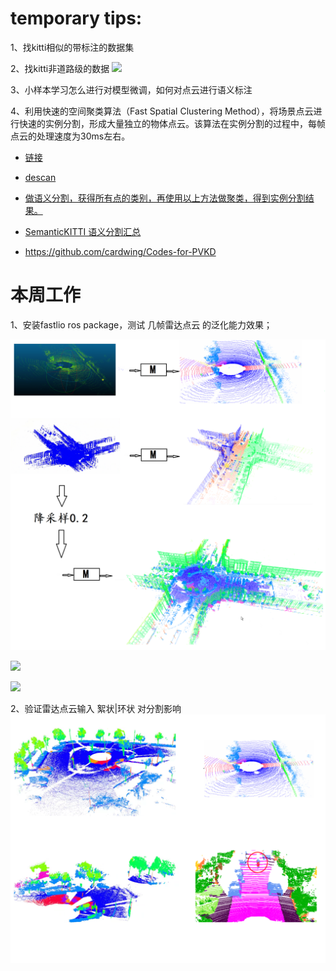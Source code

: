 # temporary tips:
1、找kitti相似的带标注的数据集

2、找kitti非道路级的数据
![](https://pics3.baidu.com/feed/4610b912c8fcc3ce43d0d833b0c1d284d43f2029.jpeg@f_auto?token=52b15376ff04fdf96563d8b4719772a5)

3、小样本学习怎么进行对模型微调，如何对点云进行语义标注

4、利用快速的空间聚类算法（Fast Spatial Clustering Method），将场景点云进行快速的实例分割，形成大量独立的物体点云。该算法在实例分割的过程中，每帧点云的处理速度为30ms左右。

- [链接](https://github.com/Interactive-Lab/LiDARNet)


- [descan](https://www.bilibili.com/video/BV1Tv411N77J/?spm_id_from=333.337.search-card.all.click&vd_source=88bceb64b89804ec0cf90b2e004bf688)

- [做语义分割，获得所有点的类别，再使用以上方法做聚类，得到实例分割结果。](https://blog.csdn.net/mathlxj/article/details/128262833?spm=1001.2014.3001.5501&ydreferer=aHR0cHM6Ly9ibG9nLmNzZG4ubmV0L21hdGhseGo%3D)

- [SemanticKITTI 语义分割汇总](https://competitions.codalab.org/competitions/20331#results)
- https://github.com/cardwing/Codes-for-PVKD 

# 本周工作
1、安装fastlio ros package，测试 几帧雷达点云 的泛化能力效果；

![](https://github.com/Darren-pty/Research/blob/main/Learning%20of%20way/Semester/picture/78.png)

![](https://github.com/Darren-pty/Research/blob/main/Learning%20of%20way/Semester/picture/79.png)

![](https://github.com/Darren-pty/Research/blob/main/Learning%20of%20way/Semester/picture/80.png)


2、验证雷达点云输入 絮状|环状 对分割影响
![](https://github.com/Darren-pty/Research/blob/main/Learning%20of%20way/Semester/picture/81.png)



